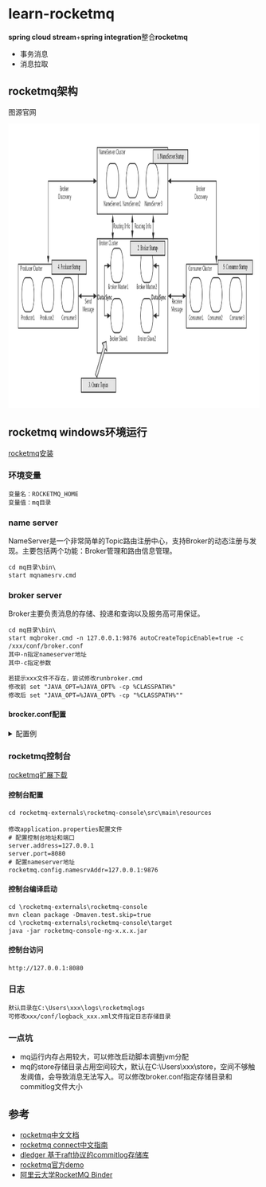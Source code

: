 # learn-rocketmq
**spring cloud stream**+**spring integration**整合**rocketmq**   
+ 事务消息
+ 消息拉取

## rocketmq架构
图源官网
<div align=center><img width="1216" height="571" src="https://github.com/handsomestWei/learn-rocketmq/blob/master/docs/rocketmq_architecture_3.png" /></div>

## rocketmq windows环境运行
[rocketmq安装](https://rocketmq.apache.org/docs/quick-start/)

### 环境变量
```
变量名：ROCKETMQ_HOME
变量值：mq目录
```
### name server
NameServer是一个非常简单的Topic路由注册中心，支持Broker的动态注册与发现。主要包括两个功能：Broker管理和路由信息管理。
```
cd mq目录\bin\
start mqnamesrv.cmd
```
### broker server
Broker主要负责消息的存储、投递和查询以及服务高可用保证。
```
cd mq目录\bin\
start mqbroker.cmd -n 127.0.0.1:9876 autoCreateTopicEnable=true -c /xxx/conf/broker.conf
其中-n指定nameserver地址
其中-c指定参数
```
```
若提示xxx文件不存在，尝试修改runbroker.cmd
修改前 set "JAVA_OPT=%JAVA_OPT% -cp %CLASSPATH%"
修改后 set "JAVA_OPT=%JAVA_OPT% -cp "%CLASSPATH%""
```
#### brocker.conf配置
<details>
<summary>配置例</summary>
<pre><code>#删除文件时间点，默认是凌晨4点
deleteWhen=04
#文件保留时间，默认48小时
fileReservedTime=120
#commitLog每个文件的大小默认1G
mapedFileSizeCommitLog=1073741824
#ConsumeQueue每个文件默认存30W条，根据业务情况调整
mapedFileSizeConsumeQueue=300000
#检测物理文件磁盘空间
diskMaxUsedSpaceRatio=88
#存储路径
storePathRootDir=D:\\rocketmq\\store
#commitLog存储路径
storePathCommitLog=D:\\rocketmq\\store\\commitlog
#消费队列存储路径
storePathConsumeQueue=D:\\rocketmq\\store\\consumequeue
#消息索引存储路径
storePathIndex=D:\\rocketmq\\store\\index
#checkpoint 文件存储路径
storeCheckpoint=D:\\rocketmq\\store\\checkpoint
#abort 文件存储路径
abortFile=D:\\rocketmq\\store\\abort
#限制的消息大小
maxMessageSize=65536
# Broker 的角色
# - ASYNC_MASTER 异步复制Master
# - SYNC_MASTER 同步双写Master
# - SLAVE
brokerRole=ASYNC_MASTER
# 刷盘方式
# - ASYNC_FLUSH 异步刷盘
# - SYNC_FLUSH 同步刷盘
flushDiskType=ASYNC_FLUSH
</code></pre>
</details>

### rocketmq控制台
[rocketmq扩展下载](https://github.com/apache/rocketmq-externals.git)
#### 控制台配置
```
cd rocketmq-externals\rocketmq-console\src\main\resources

修改application.properties配置文件
# 配置控制台地址和端口
server.address=127.0.0.1
server.port=8080
# 配置nameserver地址
rocketmq.config.namesrvAddr=127.0.0.1:9876
```
#### 控制台编译启动
```
cd \rocketmq-externals\rocketmq-console
mvn clean package -Dmaven.test.skip=true
cd \rocketmq-externals\rocketmq-console\target
java -jar rocketmq-console-ng-x.x.x.jar
```

#### 控制台访问
```
http://127.0.0.1:8080
```

### 日志
```
默认目录在C:\Users\xxx\logs\rocketmqlogs
可修改xxx/conf/logback_xxx.xml文件指定日志存储目录
```

### 一点坑
+ mq运行内存占用较大，可以修改启动脚本调整jvm分配
+ mq的store存储目录占用空间较大，默认在C:\Users\xxx\store，空间不够触发阈值，会导致消息无法写入。可以修改broker.conf指定存储目录和commitlog文件大小

## 参考
+ [rocketmq中文文档](https://github.com/apache/rocketmq/tree/master/docs/cn)
+ [rocketmq connect中文指南](https://github.com/apache/rocketmq-externals/blob/master/docs/connect/cn/README.md)
+ [dledger 基于raft协议的commitlog存储库](https://github.com/openmessaging/openmessaging-storage-dledger)
+ [rocketmq官方demo](https://github.com/alibaba/spring-cloud-alibaba/tree/master/spring-cloud-alibaba-examples/rocketmq-example)
+ [阿里云大学RocketMQ Binder](https://edu.aliyun.com/course/1942)
